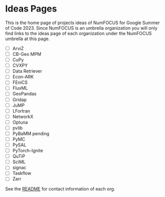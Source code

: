 # Ideas Pages

This is the home page of projects ideas of NumFOCUS for Google Summer of Code 2023.
Since NumFOCUS is an umbrella organization you will only find links to the ideas
page of each organization under the NumFOCUS umbrella at this page.

- [ ] ArviZ
- [ ] CB-Geo MPM
- [ ] CuPy
- [ ] CVXPY
- [ ] Data Retriever
- [ ] Econ-ARK
- [ ] FEniCS
- [ ] FluxML
- [ ] GeoPandas
- [ ] Gridap
- [ ] JuMP
- [ ] LFortran
- [ ] NetworkX
- [ ] Optuna
- [ ] pvlib
- [ ] PyBaMM pending
- [ ] PyMC
- [ ] PySAL
- [ ] PyTorch-Ignite
- [ ] QuTiP
- [ ] SciML
- [ ] signac
- [ ] Taskflow
- [ ] Zarr

See the [README](https://github.com/numfocus/gsoc/blob/master/README.md#organizations-confirmed-under-numfocus-umbrella) for contact information of each org.
